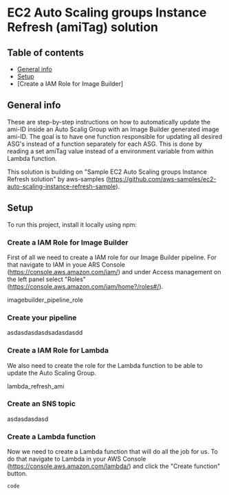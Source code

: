 # EC2 Auto Scaling groups Instance Refresh (amiTag) solution

## Table of contents
* [General info](#general-info)
* [Setup](#setup)
* [Create a IAM Role for Image Builder]

## General info
These are step-by-step instructions on how to automatically update the ami-ID inside an Auto Scalig Group with an Image Builder generated image ami-ID. The goal is to have one function responsible for updating all desired ASG's instead of a function separately for each ASG. This is done by reading a set amiTag value instead of a environment variable from within Lambda function.

This solution is building on "Sample EC2 Auto Scaling groups Instance Refresh solution" by aws-samples (https://github.com/aws-samples/ec2-auto-scaling-instance-refresh-sample).
	
## Setup
To run this project, install it locally using npm:

### Create a IAM Role for Image Builder
First of all we need to create a IAM role for our Image Builder pipeline. For that navigate to IAM in youe ARS Console (https://console.aws.amazon.com/iam/) and under Access management on the left panel select "Roles" (https://console.aws.amazon.com/iam/home?/roles#/).

imagebuilder_pipeline_role

### Create your pipeline
asdasdasdasdsadasdasdd

### Create a IAM Role for Lambda
We also need to create the role for the Lambda function to be able to update the Auto Scaling Group. 

lambda_refresh_ami

### Create an SNS topic
asdasdasdasd

### Create a Lambda function
Now we need to create a Lambda function that will do all the job for us. To do that navigate to Lambda in your AWS Console (https://console.aws.amazon.com/lambda/) and click the "Create function" button. 
```
code
```
